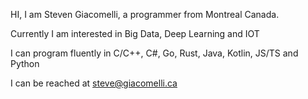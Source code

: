 HI, I am Steven Giacomelli, a programmer from Montreal Canada.

Currently I am interested in Big Data, Deep Learning and IOT

I can program fluently in C/C++, C#, Go, Rust, Java, Kotlin, JS/TS and Python

I can be reached at steve@giacomelli.ca
